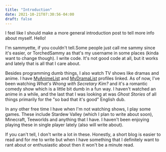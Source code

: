 ```yaml
---
title: "Introduction"
date: 2021-10-21T07:30:56-04:00
draft: false
---
```


I feel like I should make a more general introduction post to tell more info
about myself. Hello!

I'm sammyette, if you couldn't tell.Some people just call me sammy since it's easier,
or TorchedSammy as that's my username in some places (kinda want to change though).
I write code. It's not good code at all, but it works and lately that is all
that I care about.

Besides programming dumb things, I also watch TV shows like dramas and anime.
I have [MyAnimeList](https://myanimelist.net/profile/TorchedSammy) and
[MyDramaList](https://mydramalist.com/profile/torchedsammy) profiles linked.
As of now, I've been watching *What's Wrong with Secretary Kim?* and it's a
romantic comedy show which is a little bit dumb in a fun way.
I haven't watched an anime in a while, and the last that I was looking at
was *Ghost Stories* of all things primarily for the "so bad that it's good"
English dub.

In any other free time I have when I'm not watching shows, I play some games.
These include Stardew Valley (which I plan to write about soon), Minecraft,
Teeworlds and anything that I have. I haven't been enjoying playing these in
single player lately (also will write about).

If you can't tell, I don't write a lot in these. Honestly, a short blog is easier
to read and for me to write but when I have something that I definitely want to
rant about or enthusiastic about then it won't be a minute read.
